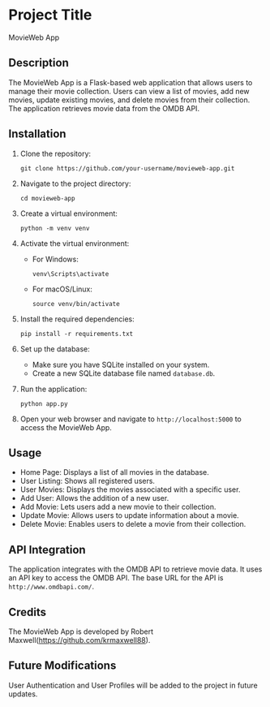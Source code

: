 # Project Title

MovieWeb App

## Description

The MovieWeb App is a Flask-based web application that allows users to manage their movie collection. Users can view a list of movies, add new movies, update existing movies, and delete movies from their collection. The application retrieves movie data from the OMDB API.

## Installation

1. Clone the repository:

   ```
   git clone https://github.com/your-username/movieweb-app.git
   ```

2. Navigate to the project directory:

   ```
   cd movieweb-app
   ```

3. Create a virtual environment:

   ```
   python -m venv venv
   ```

4. Activate the virtual environment:

   - For Windows:
     ```
     venv\Scripts\activate
     ```
   - For macOS/Linux:
     ```
     source venv/bin/activate
     ```

5. Install the required dependencies:

   ```
   pip install -r requirements.txt
   ```

6. Set up the database:

   - Make sure you have SQLite installed on your system.
   - Create a new SQLite database file named `database.db`.

7. Run the application:

   ```
   python app.py
   ```

8. Open your web browser and navigate to `http://localhost:5000` to access the MovieWeb App.

## Usage

- Home Page: Displays a list of all movies in the database.
- User Listing: Shows all registered users.
- User Movies: Displays the movies associated with a specific user.
- Add User: Allows the addition of a new user.
- Add Movie: Lets users add a new movie to their collection.
- Update Movie: Allows users to update information about a movie.
- Delete Movie: Enables users to delete a movie from their collection.

## API Integration

The application integrates with the OMDB API to retrieve movie data. It uses an API key to access the OMDB API. The base URL for the API is `http://www.omdbapi.com/`.

## Credits

The MovieWeb App is developed by Robert Maxwell(https://github.com/krmaxwell88).

## Future Modifications

User Authentication and User Profiles will be added to the project in future updates.

